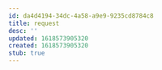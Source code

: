 ```yaml
---
id: da4d4194-34dc-4a58-a9e9-9235cd8784c8
title: request
desc: ''
updated: 1618573905320
created: 1618573905320
stub: true
---
```


